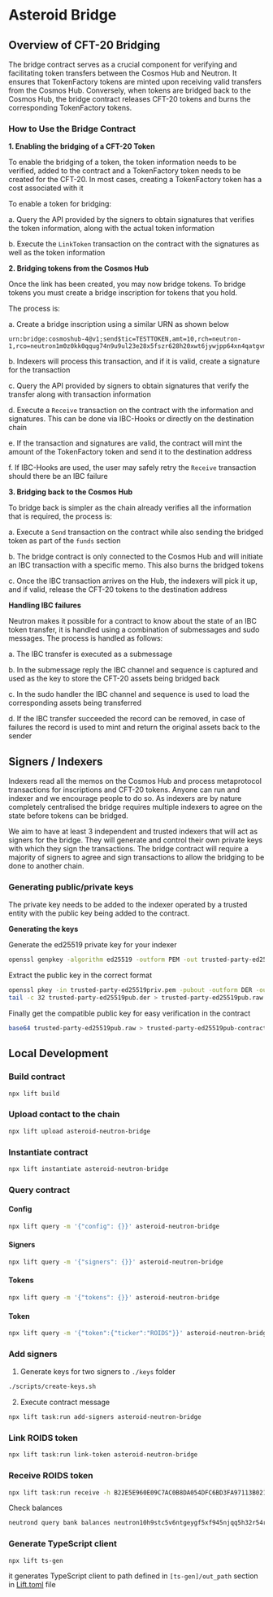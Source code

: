 # Asteroid Bridge

## Overview of CFT-20 Bridging

The bridge contract serves as a crucial component for verifying and facilitating token transfers between the Cosmos Hub and Neutron. It ensures that TokenFactory tokens are minted upon receiving valid transfers from the Cosmos Hub. Conversely, when tokens are bridged back to the Cosmos Hub, the bridge contract releases CFT-20 tokens and burns the corresponding TokenFactory tokens.

### How to Use the Bridge Contract

**1. Enabling the bridging of a CFT-20 Token**

To enable the bridging of a token, the token information needs to be verified, added to the contract and a TokenFactory token needs to be created for the CFT-20. In most cases, creating a TokenFactory token has a cost associated with it

To enable a token for bridging:

a. Query the API provided by the signers to obtain signatures that verifies the token information, along with the actual token information

b. Execute the `LinkToken` transaction on the contract with the signatures as well as the token information



**2. Bridging tokens from the Cosmos Hub**

Once the link has been created, you may now bridge tokens. To bridge tokens you must create a bridge inscription for tokens that you hold.

The process is:

a. Create a bridge inscription using a similar URN as shown below

```text
urn:bridge:cosmoshub-4@v1;send$tic=TESTTOKEN,amt=10,rch=neutron-1,rco=neutron1m0z0kk0qqug74n9u9ul23e28x5fszr628h20xwt6jywjpp64xn4qatgvm0,dst=neutron1vrmfyhxjlpg32e68f5tg7qn9uftyn68u70trzs
```

b. Indexers will process this transaction, and if it is valid, create a signature for the transaction

c. Query the API provided by signers to obtain signatures that verify the transfer along with transaction information

d. Execute a `Receive` transaction on the contract with the information and signatures. This can be done via IBC-Hooks or directly on the destination chain

e. If the transaction and signatures are valid, the contract will mint the amount of the TokenFactory token and send it to the destination address

f. If IBC-Hooks are used, the user may safely retry the `Receive` transaction should there be an IBC failure



**3. Bridging back to the Cosmos Hub**

To bridge back is simpler as the chain already verifies all the information that is required, the process is:

a. Execute a `Send` transaction on the contract while also sending the bridged token as part of the `funds` section

b. The bridge contract is only connected to the Cosmos Hub and will initiate an IBC transaction with a specific memo. This also burns the bridged tokens

c. Once the IBC transaction arrives on the Hub, the indexers will pick it up, and if valid, release the CFT-20 tokens to the destination address

**Handling IBC failures**

Neutron makes it possible for a contract to know about the state of an IBC token transfer, it is handled using a combination of submessages and sudo messages. The process is handled as follows:

a. The IBC transfer is executed as a submessage

b. In the submessage reply the IBC channel and sequence is captured and used as the key to store the CFT-20 assets being bridged back

c. In the sudo handler the IBC channel and sequence is used to load the corresponding assets being transferred

d. If the IBC transfer succeeded the record can be removed, in case of failures the record is used to mint and return the original assets back to the sender

## Signers / Indexers

Indexers read all the memos on the Cosmos Hub and process metaprotocol transactions for inscriptions and CFT-20 tokens. Anyone can run and indexer and we encourage people to do so. As indexers are by nature completely centralised the bridge requires multiple indexers to agree on the state before tokens can be bridged.

We aim to have at least 3 independent and trusted indexers that will act as signers for the bridge. They will generate and control their own private keys with which they sign the transactions. The bridge contract will require a majority of signers to agree and sign transactions to allow the bridging to be done to another chain.


### Generating public/private keys

The private key needs to be added to the indexer operated by a trusted entity with the public key being added to the contract.

**Generating the keys**

Generate the ed25519 private key for your indexer

```bash
openssl genpkey -algorithm ed25519 -outform PEM -out trusted-party-ed25519priv.pem
```

Extract the public key in the correct format

```bash
openssl pkey -in trusted-party-ed25519priv.pem -pubout -outform DER -out trusted-party-ed25519pub.der
tail -c 32 trusted-party-ed25519pub.der > trusted-party-ed25519pub.raw
```

Finally get the compatible public key for easy verification in the contract

```bash
base64 trusted-party-ed25519pub.raw > trusted-party-ed25519pub-contract.txt
```

## Local Development

### Build contract

```bash
npx lift build
```

### Upload contact to the chain

```bash
npx lift upload asteroid-neutron-bridge
```

### Instantiate contract

```bash
npx lift instantiate asteroid-neutron-bridge
```

### Query contract

#### Config
```bash
npx lift query -m '{"config": {}}' asteroid-neutron-bridge
```

#### Signers
```bash
npx lift query -m '{"signers": {}}' asteroid-neutron-bridge
```

#### Tokens
```bash
npx lift query -m '{"tokens": {}}' asteroid-neutron-bridge
```

#### Token
```bash
npx lift query -m '{"token":{"ticker":"ROIDS"}}' asteroid-neutron-bridge
```

### Add signers

1. Generate keys for two signers to `./keys` folder

```bash
./scripts/create-keys.sh
```

2. Execute contract message

```bash
npx lift task:run add-signers asteroid-neutron-bridge
```

### Link ROIDS token

```bash
npx lift task:run link-token asteroid-neutron-bridge
```

### Receive ROIDS token

```bash
npx lift task:run receive -h B22E5E960E09C7AC0B8DA054DFC6BD3FA97113B021379405752990E31403A149 -m 100 -d neutron10h9stc5v6ntgeygf5xf945njqq5h32r54rf7kf asteroid-neutron-bridge
```

Check balances

```bash
neutrond query bank balances neutron10h9stc5v6ntgeygf5xf945njqq5h32r54rf7kf
```

### Generate TypeScript client

```bash
npx lift ts-gen
```

it generates TypeScript client to path defined in `[ts-gen]/out_path` section in [Lift.toml](./Lift.toml) file

